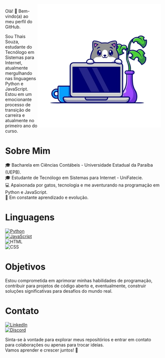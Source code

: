 <img src="https://github.com/thaisouza4/thaisouza4/blob/388226dd961d1c6d4349f4161ba38bb3818ac5d9/gato-bonito-com-ilustracao-de-icone-de-vetor-de-desenho-animado-portatil-conceito-de-icone-de-tecnologia-animal-isolado-vetor-premium-estilo-flat-cartoon_138676-3698-removebg-preview.png" min-width="400px" max-width="400px" width="400px" align="right">

<p align="left">

Olá! 👋 Bem-vindo(a) ao meu perfil do GitHub.

Sou Thais Souza, estudante do Tecnólogo em Sistemas para Internet, atualmente mergulhando nas linguagens Python e JavaScript. Estou em um emocionante processo de transição de carreira e atualmente no primeiro ano do curso.

<h1>Sobre Mim</h1> 
🎓 Bacharela em Ciências Contábeis - Universidade Estadual da Paraíba (UEPB).<br>
🎓 Estudante de Tecnólogo em Sistemas para Internet - UniFatecie.<br>
💻 Apaixonada por gatos, tecnologia e me aventurando na programação em Python e JavaScript.<br>
🌱 Em constante aprendizado e evolução.<br>

<h1>Linguagens</h1>

[![Python](https://img.shields.io/badge/Python-3776AB?style=for-the-badge&logo=python&logoColor=white)](https://www.python.org/)</br>
[![JavaScript](https://img.shields.io/badge/JavaScript-F7DF1E?style=for-the-badge&logo=javascript&logoColor=black)](https://www.java.com/pt-BR/)</br>
![HTML](https://img.shields.io/badge/HTML-239120?style=for-the-badge&logo=html5&logoColor=white)</br>
![CSS](https://img.shields.io/badge/CSS-239120?&style=for-the-badge&logo=css3&logoColor=white)

<h1>Objetivos</h1>

Estou comprometida em aprimorar minhas habilidades de programação, contribuir para projetos de código aberto e, eventualmente, construir soluções significativas para desafios do mundo real.

<h1>Contato</h1>

[![LinkedIn](https://img.shields.io/badge/LinkedIn-0077B5?style=for-the-badge&logo=linkedin&logoColor=white)](https://www.linkedin.com/in/thaissouza4/)<br>
[![Discord](https://img.shields.io/badge/Discord-7289DA?style=for-the-badge&logo=discord&logoColor=white)](https://discord.com/channels/910671506080694272)


Sinta-se à vontade para explorar meus repositórios e entrar em contato para colaborações ou apenas para trocar ideias.<br>
Vamos aprender e crescer juntos! 🚀
